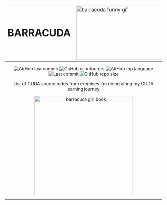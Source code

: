 <div align="center">
  
  <table align="center" border="0" style="border: none;">
    <tr>
      <td style="vertical-align: middle; text-align: right; padding-right: 10px;border: none;">
        <h1 style="margin: 0; border: none; text-decoration: none;">BARRACUDA</h1>
      </td>
      <td style="vertical-align: middle; text-align: left;border: none;">
        <img alt="barracuda funny gif" width="316" height="173" src="https://github.com/user-attachments/assets/9ac50d16-5654-4cad-ad5a-0e998f671690">
      </td>
    </tr>
  </table>

  ![GitHub last commit](https://img.shields.io/github/last-commit/franlo42/barracuda?logo=mongodb)
  ![GitHub contributors](https://img.shields.io/github/contributors/franlo42/barracuda?logo=draugiemdotlv)
  ![GitHub top language](https://img.shields.io/github/languages/top/franlo42/barracuda?logo=academia)
  ![Last commit](https://img.shields.io/github/last-commit/franlo42/barracuda?logo=n8n&logoColor=%2320BEFF&color=fdd50b)
  ![GitHub repo size](https://img.shields.io/github/repo-size/franlo42/barracuda?logo=transmission&color=78226d)
  
  List of CUDA sourcecodes from exercises I'm doing along my CUDA learning journey.

  <img alt="barracuda girl book" width="317" height="319" src="https://github.com/cat-milk/Anime-Girls-Holding-Programming-Books/blob/master/Cuda/Yamada_Anna_Holding_Cuda_By_Example.png?raw=true">

</div>

___
